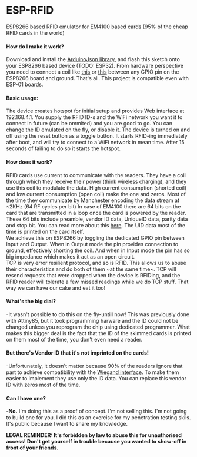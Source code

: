 # ESP-RFID
ESP8266 based RFID emulator for EM4100 based cards (95% of the cheap RFID cards in the world)

#### How do I make it work?
Download and install the [ArduinoJson library](https://github.com/bblanchon/ArduinoJson), and flash this sketch onto your ESP8266 based device (TODO: ESP32). From hardware perspective you need to connect a coil like [this](https://raw.githubusercontent.com/Crypter/ESP-RFID/master/images/rfid_coil.jpg) or [this](https://raw.githubusercontent.com/Crypter/ESP-RFID/master/images/inductor.jpg) between any GPIO pin on the ESP8266 board and ground. That's all. This project is compatible even with ESP-01 boards.

#### Basic usage:
The device creates hotspot for initial setup and provides Web interface at 192.168.4.1. You supply the RFID ID-s and the WiFi network you want it to connect in future (can be ommited) and you are good to go. You can change the ID emulated on the fly, or disable it. The device is turned on and off using the reset button as a toggle button. It starts RFID-ing immediately after boot, and will try to connect to a WiFi network in mean time. After 15 seconds of failing to do so it starts the hotspot.

#### How does it work?
RFID cards use current to communicate with the readers. They have a coil through which they receive their power (think wireless charging), and they use this coil to modulate the data. High current consumption (shorted coil) and low current consumption (open coil) make the one and zeros. Most of the time they communicate by Manchester encoding the data stream at ~2KHz (64 RF cycles per bit)
In case of EM4100 there are 64 bits on the card that are transmitted in a loop once the card is powered by the reader. These 64 bits include preamble, vendor ID data, UniqueID data, parity data and stop bit. You can read more about this [here](http://www.priority1design.com.au/em4100_protocol.html). The UID data most of the time is printed on the card itself.  
We achieve this on ESP8266 by toggling the dedicated GPIO pin between Input and Output. When in Output mode the pin provides connection to ground, effectively shorting the coil. And when in Input mode the pin has so big impedance which makes it act as an open circuit.  
TCP is very error resilient protocol, and so is RFID. This allows us to abuse their characteristics and do both of them ~at the same time~. TCP will resend requests that were dropped when the device is RFIDing, and the RFID reader will tolerate a few missed readings while we do TCP stuff. That way we can have our cake and eat it too!

#### What's the big dial?  
-It wasn't possible to do this on the fly-untill now! This was previously done with Attiny85, but it took programming harware and the ID could not be changed unless you reprogram the chip using dedicated programmer. What makes this bigger deal is the fact that the ID of the skimmed cards is printed on them most of the time, you don't even need a reader.

#### But there's Vendor ID that it's not imprinted on the cards!  
-Unfortunately, it doesn't matter because 90% of the readers ignore that part to achieve compatibility with the [Wiegand interface](https://en.wikipedia.org/wiki/Wiegand_interface). To make them easier to implement they use only the ID data. You can replace this vendor ID with zeros most of the time.

#### Can I have one?  
-**No.** I'm doing this as a proof of concept. I'm not selling this. I'm not going to build one for you. I did this as an exercise for my penetration testing skils. It's public because I want to share my knowledge.

**LEGAL REMINDER: It's forbidden by law to abuse this for unauthorised access! Don't get yourself in trouble because you wanted to show-off in front of your friends.**
